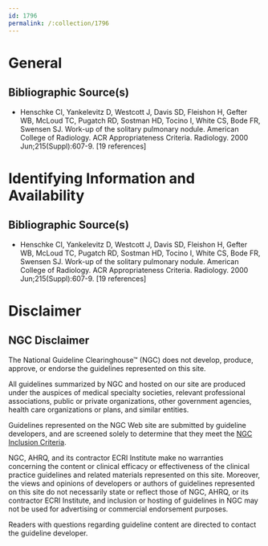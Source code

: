 ```yaml
---
id: 1796
permalink: /:collection/1796
---
```


# General

## Bibliographic Source(s)

- Henschke CI, Yankelevitz D, Westcott J, Davis SD, Fleishon H, Gefter WB, McLoud TC, Pugatch RD, Sostman HD, Tocino I, White CS, Bode FR, Swensen SJ. Work-up of the solitary pulmonary nodule. American College of Radiology. ACR Appropriateness Criteria. Radiology. 2000 Jun;215(Suppl):607-9. [19 references]

# Identifying Information and Availability

## Bibliographic Source(s)

- Henschke CI, Yankelevitz D, Westcott J, Davis SD, Fleishon H, Gefter WB, McLoud TC, Pugatch RD, Sostman HD, Tocino I, White CS, Bode FR, Swensen SJ. Work-up of the solitary pulmonary nodule. American College of Radiology. ACR Appropriateness Criteria. Radiology. 2000 Jun;215(Suppl):607-9. [19 references]

# Disclaimer

## NGC Disclaimer

The National Guideline Clearinghouse™ (NGC) does not develop, produce, approve, or endorse the guidelines represented on this site.

All guidelines summarized by NGC and hosted on our site are produced under the auspices of medical specialty societies, relevant professional associations, public or private organizations, other government agencies, health care organizations or plans, and similar entities.

Guidelines represented on the NGC Web site are submitted by guideline developers, and are screened solely to determine that they meet the [NGC Inclusion Criteria](/help-and-about/summaries/inclusion-criteria).

NGC, AHRQ, and its contractor ECRI Institute make no warranties concerning the content or clinical efficacy or effectiveness of the clinical practice guidelines and related materials represented on this site. Moreover, the views and opinions of developers or authors of guidelines represented on this site do not necessarily state or reflect those of NGC, AHRQ, or its contractor ECRI Institute, and inclusion or hosting of guidelines in NGC may not be used for advertising or commercial endorsement purposes.

Readers with questions regarding guideline content are directed to contact the guideline developer.

